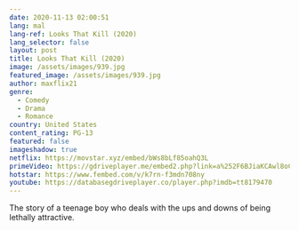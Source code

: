 ```yaml
---
date: 2020-11-13 02:00:51
lang: mal
lang-ref: Looks That Kill (2020)
lang_selector: false
layout: post
title: Looks That Kill (2020)
image: /assets/images/939.jpg
featured_image: /assets/images/939.jpg
author: maxflix21
genre:
  - Comedy
  - Drama
  - Romance
country: United States
content_rating: PG-13
featured: false
imageshadow: true
netflix: https://movstar.xyz/embed/bWs8bLf85oahQ3L
primeVideo: https://gdriveplayer.me/embed2.php?link=a%252F6BJiaKCAwl8oCUj4cQVgxZlr59A8xlGtRVVsxSUiR0qoCEGOHl9yIUGq8v0EPHGo8MJ8jnJvM4wPPv13ny65zkOShR9ICFC7Onv8d%252FjIAWlaelJA7OJI1xDQK9huyT4CXGeKpNfPsWm2Y1l0SrirQ8SWDglm5IQxk3ev5zThZcl7EZBY95k9ZXC1Sg1SVsU%253D
hotstar: https://www.fembed.com/v/k7rn-f3mdn708ny
youtube: https://databasegdriveplayer.co/player.php?imdb=tt8179470
---
```

The story of a teenage boy who deals with the ups and downs of being lethally attractive.